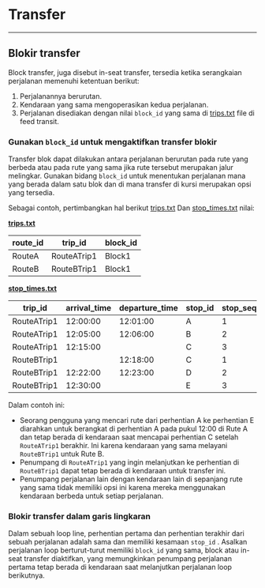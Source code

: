 # Transfer

<hr/>

## Blokir transfer

Block transfer, juga disebut in-seat transfer, tersedia ketika serangkaian perjalanan memenuhi ketentuan berikut:

1. Perjalanannya berurutan.
2. Kendaraan yang sama mengoperasikan kedua perjalanan.
3. Perjalanan disediakan dengan nilai `block_id` yang sama di [trips.txt](../../reference/#tripstxt) file di feed transit.

### Gunakan `block_id` untuk mengaktifkan transfer blokir

Transfer blok dapat dilakukan antara perjalanan berurutan pada rute yang berbeda atau pada rute yang sama jika rute tersebut merupakan jalur melingkar. Gunakan bidang `block_id` untuk menentukan perjalanan mana yang berada dalam satu blok dan di mana transfer di kursi merupakan opsi yang tersedia.

Sebagai contoh, pertimbangkan hal berikut [trips.txt](../../reference/#tripstxt) Dan [stop_times.txt](../../reference/#stoptimestxt) nilai:

[**trips.txt**](../../reference/#tripstxt)

| route_id | trip_id     | block_id |
|----------|-------------|----------|
| RouteA   | RouteATrip1 | Block1   |
| RouteB   | RouteBTrip1 | Block1   |

[**stop_times.txt**](../../reference/#stoptimestxt)

| trip_id     |  arrival_time |  departure_time | stop_id | stop_sequence |
|-------------| --------------- | -------------------- |---------| ------------- |
| RouteATrip1 |  12:00:00       |  12:01:00            | A       |  1            |
| RouteATrip1 |  12:05:00       |  12:06:00            | B       |  2            |
| RouteATrip1 |  12:15:00       |                      | C       |  3            |
| RouteBTrip1 |                 |  12:18:00            | C       |  1            |
| RouteBTrip1 |  12:22:00       |  12:23:00            | D       |  2            |
| RouteBTrip1 |  12:30:00       |                      | E       |  3            |

Dalam contoh ini:

- Seorang pengguna yang mencari rute dari perhentian A ke perhentian E diarahkan untuk berangkat di perhentian A pada pukul 12:00 di Rute A dan tetap berada di kendaraan saat mencapai perhentian C setelah `RouteATrip1` berakhir. Ini karena kendaraan yang sama melayani `RouteBTrip1` untuk Rute B.
- Penumpang di `RouteATrip1` yang ingin melanjutkan ke perhentian di `RouteBTrip1` dapat tetap berada di kendaraan untuk transfer ini.
- Penumpang perjalanan lain dengan kendaraan lain di sepanjang rute yang sama tidak memiliki opsi ini karena mereka menggunakan kendaraan berbeda untuk setiap perjalanan.

### Blokir transfer dalam garis lingkaran

Dalam sebuah loop line, perhentian pertama dan perhentian terakhir dari sebuah perjalanan adalah sama dan memiliki kesamaan `stop_id` . Asalkan perjalanan loop berturut-turut memiliki `block_id` yang sama, block atau in-seat transfer diaktifkan, yang memungkinkan penumpang perjalanan pertama tetap berada di kendaraan saat melanjutkan perjalanan loop berikutnya.
